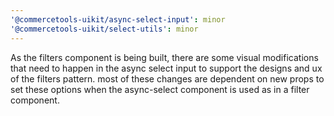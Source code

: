 ```yaml
---
'@commercetools-uikit/async-select-input': minor
'@commercetools-uikit/select-utils': minor
---
```


As the filters component is being built, there are some visual modifications that need to happen in the async select input to support the designs and ux of the filters pattern. most of these changes are dependent on new props to set these options when the async-select component is used as in a filter component.
